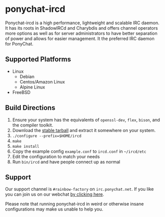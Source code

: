 # ponychat-ircd

Ponychat-ircd is a high performance, lightweight and scalable IRC daemon. It has
its roots in ShadowIRCd and Charybdis and offers channel operators more options
as well as for server administrators to have better separation of power and
allows for easier management. It the preferred IRC daemon for PonyChat.

## Supported Platforms

 * Linux
   * Debian
   * Centos/Amazon Linux
   * Alpine Linux
 * FreeBSD

## Build Directions

1. Ensure your system has the equivalents of `openssl-dev`, `flex`, `bison`,
   and the compiler toolkit. 
2. Download the [stable tarball](https://github.com/PonyChat/ponychat-ircd/archive/ponychat-ircd-6.3.4.tar.gz)
   and extract it somewhere on your system.
3. `./configure --prefix=$HOME/ircd`
4. `make`
5. `make install`
6. Copy the example config `example.conf` to `ircd.conf` in `~/ircd/etc`
7. Edit the configuration to match your needs
8. Run `bin/ircd` and have people connect up as normal

## Support

Our support channel is `#rainbow-factory` on `irc.ponychat.net`. If you like you
can join us on our webchat [by clicking here](http://webchat.ponychat.net/?autojoin=%23#rainbow-factory).

Please note that running ponychat-ircd in weird or otherwise insane configurations
may make us unable to help you.
